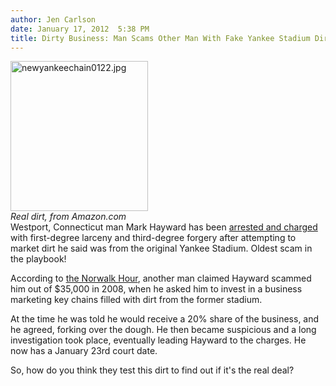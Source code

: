 ```yaml
---
author: Jen Carlson
date: January 17, 2012  5:38 PM
title: Dirty Business: Man Scams Other Man With Fake Yankee Stadium Dirt Plan
---
```


<p><span class="mt-enclosure mt-enclosure-image" style="display: inline;"> </span></p><div class="image-right" style=" width:220px; "> <img alt="newyankeechain0122.jpg" src="https://web.archive.org/web/20120131160443im_/http://gothamist.com/attachments/arts_jen/newyankeechain0122.jpg" width="220" height="240"> <br> <i>Real dirt, from Amazon.com</i></div> Westport, Connecticut man Mark Hayward has been <a href="https://web.archive.org/web/20120131160443/http://www.nbcnewyork.com/news/local/yankee-dirt-deal-fraud-memorabilia-Connecticut-mark-hayward-137476923.html">arrested and charged</a> with first-degree larceny and third-degree forgery after attempting to market dirt he said was from the original Yankee Stadium. Oldest scam in the playbook!<p></p>

<p>According to <a href="https://web.archive.org/web/20120131160443/http://www.thehour.com/story/518020/westport-man-charged-in-yankee-stadium-fraud">the Norwalk Hour</a>, another man claimed Hayward scammed him out of $35,000 in 2008, when he asked him to invest in a business marketing key chains filled with dirt from the former stadium. </p>

<p>At the time he was told he would receive a 20% share of the business, and he agreed, forking over the dough. He then became suspicious and a long investigation took place, eventually leading Hayward to the charges. He now has a January 23rd court date. </p>

<p>So, how do you think they test this dirt to find out if it&apos;s the real deal?</p>